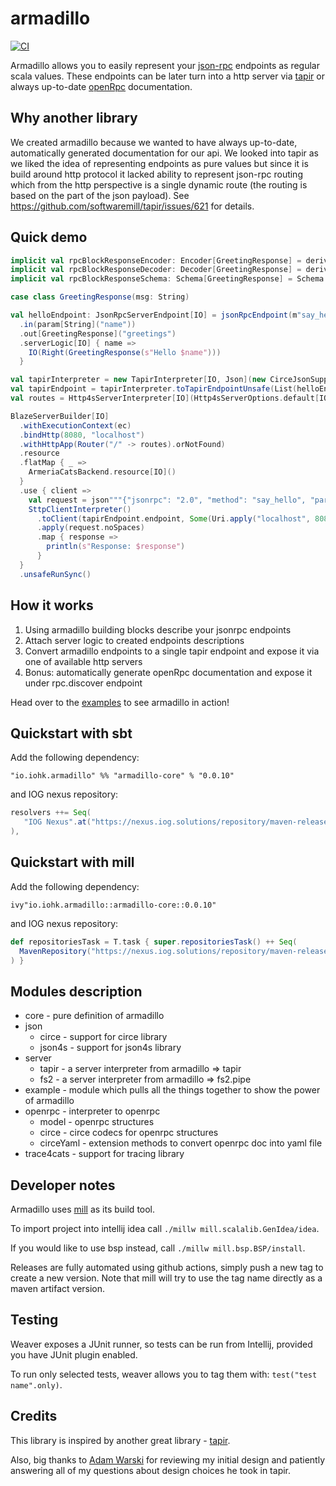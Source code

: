 # armadillo

[![CI](https://github.com/input-output-hk/armadillo/workflows/CI/badge.svg)](https://github.com/input-output-hk/armadillo/actions?query=workflow%3A%22CI%22)

Armadillo allows you to easily represent your [json-rpc](https://www.jsonrpc.org/) endpoints as regular scala values.
These endpoints can be later turn into a http server via [tapir](https://github.com/softwaremill/tapir) or 
always up-to-date [openRpc](https://open-rpc.org/getting-started) documentation.

## Why another library

We created armadillo because we wanted to have always up-to-date, automatically generated documentation for our api. 
We looked into tapir as we liked the idea of representing endpoints as pure values but since it is build around http protocol it lacked
ability to represent json-rpc routing which from the http perspective is a single dynamic route (the routing is based on the part of the json payload).
See https://github.com/softwaremill/tapir/issues/621 for details.

## Quick demo

```scala
implicit val rpcBlockResponseEncoder: Encoder[GreetingResponse] = deriveEncoder
implicit val rpcBlockResponseDecoder: Decoder[GreetingResponse] = deriveDecoder
implicit val rpcBlockResponseSchema: Schema[GreetingResponse] = Schema.derived

case class GreetingResponse(msg: String)

val helloEndpoint: JsonRpcServerEndpoint[IO] = jsonRpcEndpoint(m"say_hello")
  .in(param[String]("name"))
  .out[GreetingResponse]("greetings")
  .serverLogic[IO] { name =>
    IO(Right(GreetingResponse(s"Hello $name")))
  }

val tapirInterpreter = new TapirInterpreter[IO, Json](new CirceJsonSupport)
val tapirEndpoint = tapirInterpreter.toTapirEndpointUnsafe(List(helloEndpoint))
val routes = Http4sServerInterpreter[IO](Http4sServerOptions.default[IO]).toRoutes(tapirEndpoint)

BlazeServerBuilder[IO]
  .withExecutionContext(ec)
  .bindHttp(8080, "localhost")
  .withHttpApp(Router("/" -> routes).orNotFound)
  .resource
  .flatMap { _ =>
    ArmeriaCatsBackend.resource[IO]()
  }
  .use { client =>
    val request = json"""{"jsonrpc": "2.0", "method": "say_hello", "params": ["kasper"], "id": 1}"""
    SttpClientInterpreter()
      .toClient(tapirEndpoint.endpoint, Some(Uri.apply("localhost", 8080)), client)
      .apply(request.noSpaces)
      .map { response =>
        println(s"Response: $response")
      }
  }
  .unsafeRunSync()
```

## How it works

1. Using armadillo building blocks describe your jsonrpc endpoints
2. Attach server logic to created endpoints descriptions
3. Convert armadillo endpoints to a single tapir endpoint and expose it via one of available http servers
4. Bonus: automatically generate openRpc documentation and expose it under rpc.discover endpoint  

Head over to the [examples](./example) to see armadillo in action!

## Quickstart with sbt
Add the following dependency:

```
"io.iohk.armadillo" %% "armadillo-core" % "0.0.10"
```
and IOG nexus repository:
```scala
resolvers ++= Seq(
   "IOG Nexus".at("https://nexus.iog.solutions/repository/maven-release/")
),
```

## Quickstart with mill
Add the following dependency:

```
ivy"io.iohk.armadillo::armadillo-core::0.0.10"
```
and IOG nexus repository:
```scala
def repositoriesTask = T.task { super.repositoriesTask() ++ Seq(
  MavenRepository("https://nexus.iog.solutions/repository/maven-release/")
) }
```

## Modules description

- core - pure definition of armadillo
- json
  - circe - support for circe library
  - json4s - support for json4s library
- server
  - tapir - a server interpreter from armadillo => tapir 
  - fs2 - a server interpreter from armadillo => fs2.pipe
- example - module which pulls all the things together to show the power of armadillo
- openrpc - interpreter to openrpc 
    - model - openrpc structures
    - circe - circe codecs for openrpc structures
    - circeYaml - extension methods to convert openrpc doc into yaml file
- trace4cats - support for tracing library

## Developer notes

Armadillo uses [mill](https://com-lihaoyi.github.io/mill/mill/Intro_to_Mill.html) as its build tool. 

To import project into intellij idea call `./millw mill.scalalib.GenIdea/idea`. 

If you would like to use bsp instead, call `./millw mill.bsp.BSP/install`.
  
Releases are fully automated using github actions, simply push a new tag to create a new version.
Note that mill will try to use the tag name directly as a maven artifact version.

## Testing

Weaver exposes a JUnit runner, so tests can be run from Intellij, provided you have JUnit plugin enabled.

To run only selected tests, weaver allows you to tag them with: `test("test name".only)`.

## Credits

This library is inspired by another great library - [tapir](https://github.com/softwaremill/tapir).

Also, big thanks to [Adam Warski](https://github.com/adamw) for reviewing my initial design and patiently answering all of
my questions about design choices he took in tapir.
